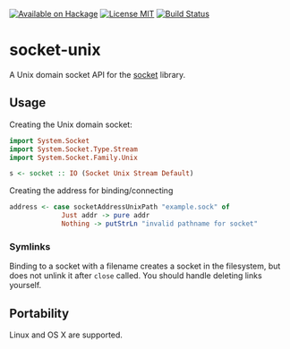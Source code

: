 [![Available on Hackage][badge-hackage]][hackage]
[![License MIT][badge-license]][license]
[![Build Status][badge-travis]][travis]
# socket-unix
A Unix domain socket API for the [socket](https://github.com/lpeterse/haskell-socket) library.

## Usage
Creating the Unix domain socket:
```haskell
import System.Socket
import System.Socket.Type.Stream
import System.Socket.Family.Unix

s <- socket :: IO (Socket Unix Stream Default)
```

Creating the address for binding/connecting
```haskell
address <- case socketAddressUnixPath "example.sock" of
             Just addr -> pure addr
             Nothing -> putStrLn "invalid pathname for socket"
```
### Symlinks
Binding to a socket with a filename creates a socket in the filesystem, but does not unlink it after `close` called. You should handle deleting links yourself.
## Portability
Linux and OS X are supported.


[badge-travis]: https://img.shields.io/travis/VyacheslavHashov/haskell-socket-unix.svg
[travis]: https://travis-ci.org/VyacheslavHashov/haskell-socket-unix
[badge-hackage]: https://img.shields.io/hackage/v/socket-unix.svg?dummy
[hackage]: https://hackage.haskell.org/package/socket-unix
[badge-license]: https://img.shields.io/badge/license-MIT-blue.svg?dummy
[license]: https://github.com/vyacheslavhashov/haskell-socket-unix/blob/master/LICENSE

